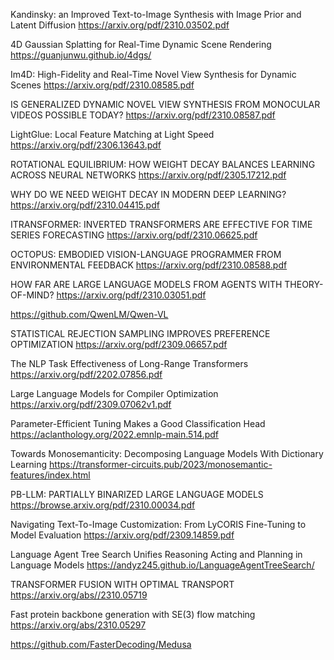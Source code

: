 
Kandinsky: an Improved Text-to-Image Synthesis with Image Prior and Latent Diffusion
https://arxiv.org/pdf/2310.03502.pdf

4D Gaussian Splatting for Real-Time Dynamic Scene Rendering
https://guanjunwu.github.io/4dgs/

Im4D: High-Fidelity and Real-Time Novel View Synthesis for Dynamic Scenes
https://arxiv.org/pdf/2310.08585.pdf

IS GENERALIZED DYNAMIC NOVEL VIEW SYNTHESIS FROM MONOCULAR VIDEOS POSSIBLE TODAY?
https://arxiv.org/pdf/2310.08587.pdf

LightGlue: Local Feature Matching at Light Speed
https://arxiv.org/pdf/2306.13643.pdf

ROTATIONAL EQUILIBRIUM: HOW WEIGHT DECAY BALANCES LEARNING ACROSS NEURAL NETWORKS
https://arxiv.org/pdf/2305.17212.pdf

WHY DO WE NEED WEIGHT DECAY IN MODERN DEEP LEARNING?
https://arxiv.org/pdf/2310.04415.pdf

ITRANSFORMER: INVERTED TRANSFORMERS ARE EFFECTIVE FOR TIME SERIES FORECASTING
https://arxiv.org/pdf/2310.06625.pdf

OCTOPUS: EMBODIED VISION-LANGUAGE PROGRAMMER FROM ENVIRONMENTAL FEEDBACK
https://arxiv.org/pdf/2310.08588.pdf

HOW FAR ARE LARGE LANGUAGE MODELS FROM AGENTS WITH THEORY-OF-MIND?
https://arxiv.org/pdf/2310.03051.pdf

https://github.com/QwenLM/Qwen-VL

STATISTICAL REJECTION SAMPLING IMPROVES PREFERENCE OPTIMIZATION
https://arxiv.org/pdf/2309.06657.pdf

The NLP Task Effectiveness of Long-Range Transformers
https://arxiv.org/pdf/2202.07856.pdf

Large Language Models for Compiler Optimization
https://arxiv.org/pdf/2309.07062v1.pdf

Parameter-Efficient Tuning Makes a Good Classification Head
https://aclanthology.org/2022.emnlp-main.514.pdf

Towards Monosemanticity: Decomposing Language Models With Dictionary Learning
https://transformer-circuits.pub/2023/monosemantic-features/index.html

PB-LLM: PARTIALLY BINARIZED LARGE LANGUAGE MODELS
https://browse.arxiv.org/pdf/2310.00034.pdf

Navigating Text-To-Image Customization: From LyCORIS Fine-Tuning to Model Evaluation
https://arxiv.org/pdf/2309.14859.pdf

Language Agent Tree Search Unifies Reasoning Acting and Planning in Language Models
https://andyz245.github.io/LanguageAgentTreeSearch/

TRANSFORMER FUSION WITH OPTIMAL TRANSPORT
https://arxiv.org/abs//2310.05719

Fast protein backbone generation with SE(3) flow matching
https://arxiv.org/abs/2310.05297

https://github.com/FasterDecoding/Medusa


